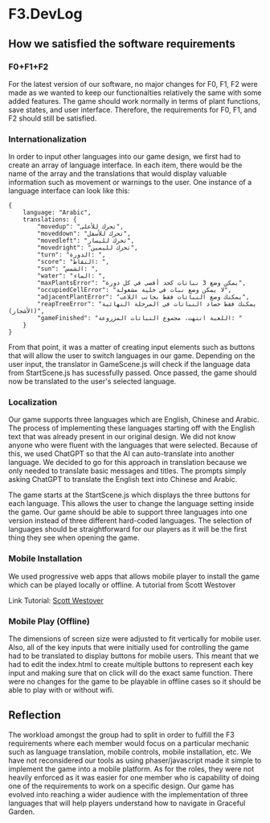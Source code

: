 # F3.DevLog 

## How we satisfied the software requirements
### F0+F1+F2

For the latest version of our software, no major changes for F0, F1, F2 were made as we wanted to keep our functionalties relatively the same with some added features. The game should work normally in terms of plant functions, save states, and user interface. Therefore, the requirements for F0, F1, and F2 should still be satisfied. 

### Internationalization

In order to input other languages into our game design, we first had to create an array of language interface. In each item, there would be the name of the array and the translations that would display valuable information such as movement or warnings to the user. One instance of a language interface can look like this: 
```
{
    language: "Arabic",
    translations: {
        "movedup": "تحرك للأعلى",
        "moveddown": "تحرك للأسفل",
        "movedleft": "تحرك لليسار",
        "movedright": "تحرك لليمين",
        "turn": "الدورة: ",
        "score": "النقاط: ",
        "sun": "الشمس: ",
        "water": "الماء: ",
        "maxPlantsError": "يمكن وضع 3 نباتات كحد أقصى في كل دورة",
        "occupiedCellError": "لا يمكن وضع نبات في خلية مشغولة",
        "adjacentPlantError": "يمكنك وضع النباتات فقط بجانب اللاعب",
        "reapTreeError": "يمكنك فقط حصاد النباتات في المرحلة النهائية (الأشجار)",
        "gameFinished": "اللعبة انتهت، مجموع النباتات المزروعة: "
    }
}
```

From that point, it was a matter of creating input elements such as buttons that will allow the user to switch languages in our game. Depending on the user input, the translator in GameScene.js will check if the language data from StartScene.js has sucessfully passed. Once passed, the game should now be translated to the user's selected language. 

### Localization

Our game supports three languages which are English, Chinese and Arabic. The process of implementing these languages starting off with the English text that was already present in our original design. We did not know anyone who were fluent with the languages that were selected. Because of this, we used ChatGPT so that the AI can auto-translate into another language. We decided to go for this approach in translation because we only needed to translate basic messages and titles. The prompts simply asking ChatGPT to translate the English text into Chinese and Arabic. 

The game starts at the StartScene.js which displays the three buttons for each language. This allows the user to change the language setting inside the game. Our game should be able to support three languages into one version instead of three different hard-coded languages. The selection of languages should be straightforward for our players as it will be the first thing they see when opening the game. 

### Mobile Installation

We used progressive web apps that allows mobile player to install the game which can be played locally or offline. A tutorial from Scott Westover

Link Tutorial: [Scott Westover](https://gamedevacademy.org/phaser-progressive-web-apps-tutorial/)

### Mobile Play (Offline)

The dimensions of screen size were adjusted to fit vertically for mobile user. Also, all of the key inputs that were initially used for controlling the game had to be translated to display buttons for mobile users. This meant that we had to edit the index.html to create multiple buttons to represent each key input and making sure that on click will do the exact same function. There were no changes for the game to be playable in offline cases so it should be able to play with or without wifi. 

## Reflection

The workload amongst the group had to split in order to fulfill the F3 requirements where each member would focus on a particular mechanic such as language translation, mobile controls, mobile installation, etc. We have not reconsidered our tools as using phaser/javascript made it simple to implement the game into a mobile platform. As for the roles, they were not heavily enforced as it was easier for one member who is capability of doing one of the requirements to work on a specific design. Our game has evolved into reaching a wider audience with the implementation of three languages that will help players understand how to navigate in Graceful Garden. 